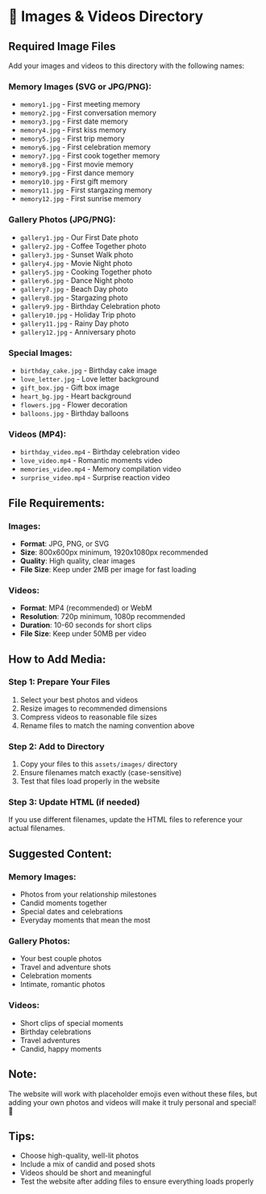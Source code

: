 # 📸 Images & Videos Directory

## Required Image Files

Add your images and videos to this directory with the following names:

### **Memory Images (SVG or JPG/PNG):**
- `memory1.jpg` - First meeting memory
- `memory2.jpg` - First conversation memory
- `memory3.jpg` - First date memory
- `memory4.jpg` - First kiss memory
- `memory5.jpg` - First trip memory
- `memory6.jpg` - First celebration memory
- `memory7.jpg` - First cook together memory
- `memory8.jpg` - First movie memory
- `memory9.jpg` - First dance memory
- `memory10.jpg` - First gift memory
- `memory11.jpg` - First stargazing memory
- `memory12.jpg` - First sunrise memory

### **Gallery Photos (JPG/PNG):**
- `gallery1.jpg` - Our First Date photo
- `gallery2.jpg` - Coffee Together photo
- `gallery3.jpg` - Sunset Walk photo
- `gallery4.jpg` - Movie Night photo
- `gallery5.jpg` - Cooking Together photo
- `gallery6.jpg` - Dance Night photo
- `gallery7.jpg` - Beach Day photo
- `gallery8.jpg` - Stargazing photo
- `gallery9.jpg` - Birthday Celebration photo
- `gallery10.jpg` - Holiday Trip photo
- `gallery11.jpg` - Rainy Day photo
- `gallery12.jpg` - Anniversary photo

### **Special Images:**
- `birthday_cake.jpg` - Birthday cake image
- `love_letter.jpg` - Love letter background
- `gift_box.jpg` - Gift box image
- `heart_bg.jpg` - Heart background
- `flowers.jpg` - Flower decoration
- `balloons.jpg` - Birthday balloons

### **Videos (MP4):**
- `birthday_video.mp4` - Birthday celebration video
- `love_video.mp4` - Romantic moments video
- `memories_video.mp4` - Memory compilation video
- `surprise_video.mp4` - Surprise reaction video

## File Requirements:

### **Images:**
- **Format**: JPG, PNG, or SVG
- **Size**: 800x600px minimum, 1920x1080px recommended
- **Quality**: High quality, clear images
- **File Size**: Keep under 2MB per image for fast loading

### **Videos:**
- **Format**: MP4 (recommended) or WebM
- **Resolution**: 720p minimum, 1080p recommended
- **Duration**: 10-60 seconds for short clips
- **File Size**: Keep under 50MB per video

## How to Add Media:

### **Step 1: Prepare Your Files**
1. Select your best photos and videos
2. Resize images to recommended dimensions
3. Compress videos to reasonable file sizes
4. Rename files to match the naming convention above

### **Step 2: Add to Directory**
1. Copy your files to this `assets/images/` directory
2. Ensure filenames match exactly (case-sensitive)
3. Test that files load properly in the website

### **Step 3: Update HTML (if needed)**
If you use different filenames, update the HTML files to reference your actual filenames.

## Suggested Content:

### **Memory Images:**
- Photos from your relationship milestones
- Candid moments together
- Special dates and celebrations
- Everyday moments that mean the most

### **Gallery Photos:**
- Your best couple photos
- Travel and adventure shots
- Celebration moments
- Intimate, romantic photos

### **Videos:**
- Short clips of special moments
- Birthday celebrations
- Travel adventures
- Candid, happy moments

## Note:
The website will work with placeholder emojis even without these files, but adding your own photos and videos will make it truly personal and special! 💖

## Tips:
- Choose high-quality, well-lit photos
- Include a mix of candid and posed shots
- Videos should be short and meaningful
- Test the website after adding files to ensure everything loads properly 